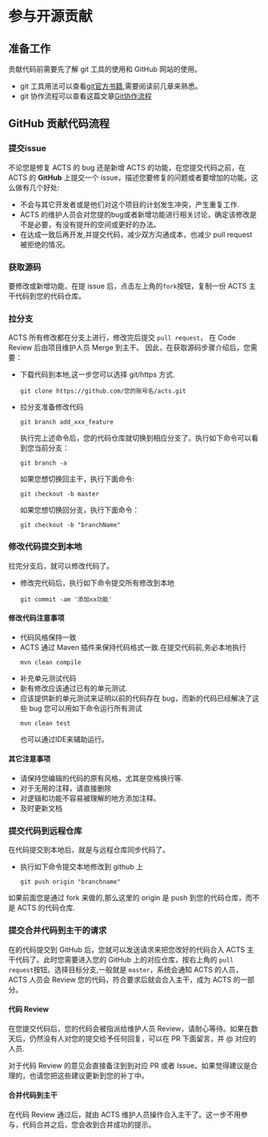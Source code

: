 # 参与开源贡献

## 准备工作

贡献代码前需要先了解 git 工具的使用和 GitHub 网站的使用。

* git 工具用法可以查看[git官方书籍](http://git-scm.com/book/zh/v1),需要阅读前几章来熟悉。
* git 协作流程可以查看这篇文章[Git协作流程](http://www.ruanyifeng.com/blog/2015/12/git-workflow.html)

## GitHub 贡献代码流程

### 提交issue

不论您是修复 ACTS 的 bug 还是新增 ACTS 的功能，在您提交代码之前，在 ACTS 的 __GitHub__ 上提交一个 issue，描述您要修复的问题或者要增加的功能。这么做有几个好处:

* 不会与其它开发者或是他们对这个项目的计划发生冲突，产生重复工作.
* ACTS 的维护人员会对您提的bug或者新增功能进行相关讨论，确定该修改是不是必要，有没有提升的空间或更好的办法。
* 在达成一致后再开发,并提交代码，减少双方沟通成本，也减少 pull request 被拒绝的情况。

### 获取源码

要修改或新增功能，在提 issue 后，点击左上角的`fork`按钮，复制一份 ACTS 主干代码到您的代码仓库。

### 拉分支

ACTS 所有修改都在分支上进行，修改完后提交 `pull request`， 在 Code Review 后由项目维护人员 Merge 到主干。
因此，在获取源码步骤介绍后，您需要：

* 下载代码到本地,这一步您可以选择 git/https 方式.
    ```
    git clone https://github.com/您的账号名/acts.git 
    ```
* 拉分支准备修改代码
    ```
    git branch add_xxx_feature
    ```
    执行完上述命令后，您的代码仓库就切换到相应分支了。执行如下命令可以看到您当前分支：
    ```
    git branch -a
    ```
    如果您想切换回主干，执行下面命令:
    ```
    git checkout -b master
    ```
    如果您想切换回分支，执行下面命令：
    ```
    git checkout -b "branchName"
    ```

### 修改代码提交到本地

拉完分支后，就可以修改代码了。

* 修改完代码后，执行如下命令提交所有修改到本地

    ```
    git commit -am '添加xx功能'
    ```

#### 修改代码注意事项

* 代码风格保持一致
* ACTS 通过 Maven 插件来保持代码格式一致.在提交代码前,务必本地执行
    ```
    mvn clean compile
    ```
* 补充单元测试代码
* 新有修改应该通过已有的单元测试.
* 应该提供新的单元测试来证明以前的代码存在 bug，而新的代码已经解决了这些 bug
    您可以用如下命令运行所有测试
    ```
    mvn clean test
    ```
    也可以通过IDE来辅助运行。

#### 其它注意事项

* 请保持您编辑的代码的原有风格，尤其是空格换行等.
* 对于无用的注释，请直接删除
* 对逻辑和功能不容易被理解的地方添加注释。
* 及时更新文档

### 提交代码到远程仓库

在代码提交到本地后，就是与远程仓库同步代码了。
* 执行如下命令提交本地修改到 github 上

    ```
    git push origin "branchname"
    ```

如果前面您是通过 fork 来做的,那么这里的 origin 是 push 到您的代码仓库，而不是 ACTS 的代码仓库.

### 提交合并代码到主干的请求

在的代码提交到 GitHub 后，您就可以发送请求来把您改好的代码合入 ACTS 主干代码了。此时您需要进入您的 GitHub 上的对应仓库，按右上角的 `pull request`按钮。选择目标分支,一般就是 `master`，系统会通知 ACTS 的人员， ACTS 人员会 Review 您的代码，符合要求后就会合入主干，成为 ACTS 的一部分。

#### 代码 Review

在您提交代码后，您的代码会被指派给维护人员 Review，请耐心等待。如果在数天后，仍然没有人对您的提交给予任何回复，可以在 PR 下面留言，并 @ 对应的人员.

对于代码 Review 的意见会直接备注到到对应 PR 或者 Issue。如果觉得建议是合理的，也请您把这些建议更新到您的补丁中。

#### 合并代码到主干

在代码 Review 通过后，就由 ACTS 维护人员操作合入主干了。这一步不用参与，代码合并之后，您会收到合并成功的提示。
